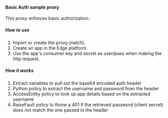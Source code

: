 #### Basic Auth sample proxy
This proxy enforces basic authorization.

##### How to use
1. Import or create the proxy (natch).
2. Create an app in the Edge platform.
3. Use the app's consumer key and secret as user/pass when making the http request.

##### How it works

1. Extract variables to pull out the base64 encoded auth header
2. Python policy to extract the username and password from the header
3. AccessEntity policy to look up app details based on the extracted username
4. RaiseFault policy to throw a 401 if the retrieved password (client secret) does not match the one passed in the header